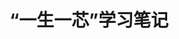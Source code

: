 ---
title: “一生一芯”学习笔记
description: 本目录收纳了所有我在参与国科大一生一芯计划的学习过程中的笔记，希望能够让你有所收获！
image: https://ysyx.oscc.cc/res/images/project/project-intro-goal.png

# Badge style
style:
    background: "#184884"
    color: "#fff"
---